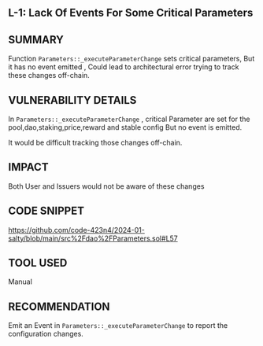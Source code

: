 ## L-1: Lack Of Events For Some Critical Parameters 


## SUMMARY

Function ``Parameters::_executeParameterChange`` sets critical parameters, But it has no event emitted , Could lead to architectural error trying to track these changes off-chain.

## VULNERABILITY DETAILS

In ``Parameters::_executeParameterChange`` , critical Parameter are set for the pool,dao,staking,price,reward and stable config But no event is emitted.

It would be difficult tracking those changes off-chain. 

## IMPACT

Both User and Issuers would not be aware of these changes

## CODE SNIPPET

https://github.com/code-423n4/2024-01-salty/blob/main/src%2Fdao%2FParameters.sol#L57

## TOOL USED

Manual

##  RECOMMENDATION 

Emit an Event in ``Parameters::_executeParameterChange`` to report the configuration changes.


